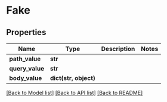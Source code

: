 # Fake

## Properties
Name | Type | Description | Notes
------------ | ------------- | ------------- | -------------
**path_value** | **str** |  |
**query_value** | **str** |  |
**body_value** | **dict(str, object)** |  |

[[Back to Model list]](../README.md#documentation-for-models) [[Back to API list]](../README.md#documentation-for-api-endpoints) [[Back to README]](../README.md)
